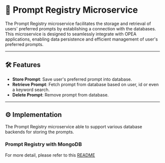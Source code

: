 # 🧾 Prompt Registry Microservice

The Prompt Registry microservice facilitates the storage and retrieval of users' preferred prompts by establishing a connection with the databases. This microservice is designed to seamlessly integrate with OPEA applications, enabling data persistence and efficient management of user's preferred prompts.

---

## 🛠️ Features

- **Store Prompt**: Save user's preferred prompt into database.
- **Retrieve Prompt**: Fetch prompt from database based on user, id or even a keyword search.
- **Delete Prompt**: Remove prompt from database.

---

## ⚙️ Implementation

The Prompt Registry microservice able to support various database backends for storing the prompts.

### Prompt Registry with MongoDB

For more detail, please refer to this [README](./src/README.md)
